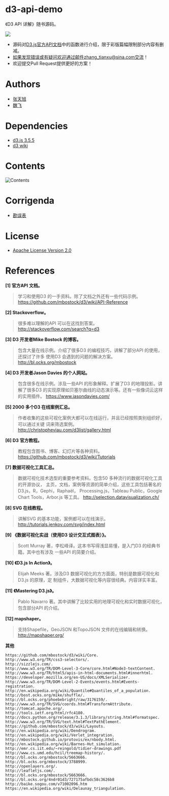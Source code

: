 # d3-api-demo
《D3 API 详解》随书源码。

<a href="https://d3js.org"><img src="http://img.blog.csdn.net/20160522224118586?watermark/2/text/aHR0cDovL2Jsb2cuY3Nkbi5uZXQv/font/5a6L5L2T/fontsize/400/fill/I0JBQkFCMA==/dissolve/70/gravity/Center"></a>

>
* 源码对[D3.js官方API文档](https://github.com/mbostock/d3/wiki/API-Reference)中的函数进行介绍，限于彩版篇幅限制部分内容有删减。
* 如果发现错误或有疑问欢迎通过邮件zhang_tianxu@sina.com交流！
* 欢迎提交Pull Request提供更好的方案！

# Authors
* [张天旭](https://github.com/tianxuzhang)
* [魏飞](https://github.com/WeiFei365)

# Dependencies
* [d3.js 3.5.5](https://github.com/mbostock/d3/releases/download/v3.5.5/d3.zip)
* [d3 wiki](https://github.com/mbostock/d3/wiki)

# Contents

![Contents](http://img.blog.csdn.net/20160522224034406?watermark/2/text/aHR0cDovL2Jsb2cuY3Nkbi5uZXQv/font/5a6L5L2T/fontsize/400/fill/I0JBQkFCMA==/dissolve/70/gravity/Center)

# Corrigenda
	
* [勘误表](https://github.com/tianxuzhang/d3-api-demo/issues/1)

# License

* [Apache License Version 2.0](https://github.com/tianxuzhang/d3-api-demo/blob/master/LICENSE)

# References 

**[1] 官方API 文档。**
>学习和使用D3 的一手资料。除了文档之外还有一些代码示例。
https://github.com/mbostock/d3/wiki/API-Reference

**[2] Stackoverflow。**
>很多难以理解的API 可以在这找到答案。http://stackoverflow.com/search?q=d3

**[3] D3 开发者Mike Bostock 的博客。**
>包含大量在线示例。介绍了很多D3 的编程技巧，讲解了部分API 的使用，还探讨了许多
使用D3 会遇到的问题的解决方案。http://bl.ocks.org/mbostock

**[4] D3 开发者Jason Davies 的个人网站。**
>包含很多在线示例。涉及一些API 的形象解释。扩展了D3 的地理投影。讲解了很多D3
的实现原理如贝塞尔曲线的动态演示等。还有一些像词云这样的实用插件。
https://www.jasondavies.com/

**[5] 2000 多个D3 在线案例汇总。**
>作者收集的这些可视化案例大都可以在线运行，并且已经按照类别组织好，可以通过关键
词来筛选案例。http://christopheviau.com/d3list/gallery.html

**[6] D3 官方教程。**
>教程包含图书、博客、幻灯片等各种资料。https://github.com/mbostock/d3/wiki/Tutorials

**[7] 数据可视化工具汇总。**
>数据可视化技术选型的重要参考资料。包含50 多种流行的数据可视化工具的开源协议，
主页，文档，案例等资源的简单介绍，这些工具包括著名的D3.js，R，Gephi，Raphaël，
Processing.js，Tableau Public，Google Chart Tools，Arbor.js 等工具。
http://selection.datavisualization.ch/

**[8] SVG 在线教程。**
>讲解SVG 的基本功能，案例都可以在线演示。http://tutorials.jenkov.com/svg/index.html

**[9] 《数据可视化实战（使用D3 设计交互式图表）》。**
>Scott Murray 著，李松峰译。这本书写得浅显易懂，是入门D3 的经典书籍。其中也有涉及
一些API 的简要介绍。

**[10] 《D3.js In Action》。**
>Elijah Meeks 著。涉及D3 数据可视化的方方面面，特别是数据可视化和D3.js 的原理，定
制组件，大数据可视化等内容很经典。内容详实丰富。

**[11] 《Mastering D3.js》。**
>Pablo Navarro 著。其中讲解了比较实用的地理可视化和实时数据可视化，包含部分API
的介绍。

**[12] mapshaper。**
>支持Shapefile，GeoJSON 和TopoJSON 文件的在线编辑和转换。http://mapshaper.org/

**其他**

	https://github.com/mbostock/d3/wiki/Core.
	http://www.w3.org/TR/css3-selectors/.
	http://sizzlejs.com/.
	http://www.w3.org/TR/DOM-Level-3-Core/core.html#Node3-textContent.
	http://www.w3.org/TR/html5/apis-in-html-documents.html#innerhtml.
	https://developer.mozilla.org/en-US/docs/XMLSerializer.
	http://www.w3.org/TR/DOM-Level-2-Events/events.html#Events-registration.
	http://en.wikipedia.org/wiki/Quantile#Quantiles_of_a_population.
	http://bost.ocks.org/mike/shuffle/.
	http://bl.ocks.org/phoebebright/raw/3176159/.
	http://www.w3.org/TR/SVG/coords.html#TransformAttribute.
	http://tomcat.apache.org/.
	http://tools.ietf.org/html/rfc4180.
	http://docs.python.org/release/3.1.3/library/string.html#formatspec.
	http://www.w3.org/TR/SVG/text.html#TextPathElement.
	https://github.com/mbostock/d3/wiki/Layouts.
	http://en.wikipedia.org/wiki/Dendrogram.
	http://en.wikipedia.org/wiki/Verlet_integration.
	http://mbostock.github.io/protovis/ex/nbody.html.
	http://en.wikipedia.org/wiki/Barnes-Hut_simulation.
	http://emr.cs.iit.edu/~reingold/tidier-drawings.pdf
	http://www.cs.umd.edu/hcil/treemap-history/.
	http://bl.ocks.org/mbostock/5663666.
	http://bl.ocks.org/mbostock/3788999.
	http://openlayers.org/.
	http://leafletjs.com/.
	http://bl.ocks.org/mbostock/5663666.
	http://bl.ocks.org/4ndr01d3/727175afbdc58c3626b8
	http://baike.sogou.com/v71002096.htm
	https://en.wikipedia.org/wiki/Delaunay_triangulation.

